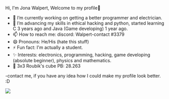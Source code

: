 Hi, I'm Jona Walpert, Welcome to my profile👋

- 🔭 I’m currently working on getting a better programmer and electrician.
- 🌱 I’m advancing my skills in ethical hacking and python, started learning C 3 years ago and Java (Game developing) 1 year ago.
- 📫 How to reach me: discord: Walpert-contact #3379
- 😄 Pronouns: He/His (hate this stuff)
- ⚡ Fun fact: I'm actually a student.
- ✨ Interests: electronics, programming, hacking, game developing (absolute beginner), physics and mathematics.
- 👑 3x3 Roubik's cube PB: 28.263

-contact me, if you have any idea how I could make my profile look better. :D

<img src="https://github-readme-stats.vercel.app/api?username=Jona-Walpert&&show_icons=true&title_color=880088&icon_color=bb2acf&text_color=daf7dc&bg_color=191919">
